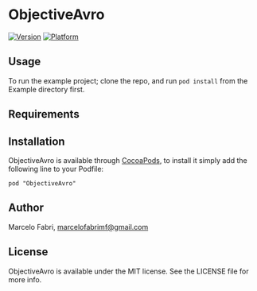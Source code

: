 # ObjectiveAvro

[![Version](http://cocoapod-badges.herokuapp.com/v/ObjectiveAvro/badge.png)](http://cocoadocs.org/docsets/ObjectiveAvro)
[![Platform](http://cocoapod-badges.herokuapp.com/p/ObjectiveAvro/badge.png)](http://cocoadocs.org/docsets/ObjectiveAvro)

## Usage

To run the example project; clone the repo, and run `pod install` from the Example directory first.

## Requirements

## Installation

ObjectiveAvro is available through [CocoaPods](http://cocoapods.org), to install
it simply add the following line to your Podfile:

    pod "ObjectiveAvro"

## Author

Marcelo Fabri, marcelofabrimf@gmail.com

## License

ObjectiveAvro is available under the MIT license. See the LICENSE file for more info.

